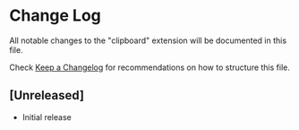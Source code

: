 # Change Log

All notable changes to the "clipboard" extension will be documented in this file.

Check [Keep a Changelog](http://keepachangelog.com/) for recommendations on how to structure this file.

## [Unreleased]

- Initial release